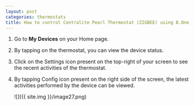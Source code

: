 ```yaml
---
layout: post
categories: thermostats
title: How to control Centralite Pearl Thermostat (ZIGBEE) using B.One App?
---
```


1. Go to **My Devices** on your Home page.

2. By tapping on the thermostat, you can view the device status.

3. Click on the Settings icon present on the top-right of your screen to see the recent activities of the thermostat.

4. By tapping Config icon present on the right side of the screen, the latest activities performed by the device can be viewed.

    ![]({{ site.img }}/image27.png)